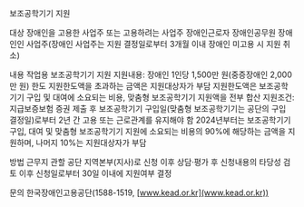 보조공학기기 지원

대상
장애인을 고용한 사업주 또는 고용하려는 사업주
장애인근로자
장애인공무원
장애인인 사업주(장애인 사업주는 지원 결정일로부터 3개월 이내 장애인 미고용 시 지원 취소)

내용
작업용 보조공학기기 지원
지원내용: 장애인 1인당 1,500만 원(중증장애인 2,000만 원) 한도
지원한도액을 초과하는 금액은 지원대상자가 부담
지원한도액은 보조공학기기 구입 및 대여에 소요되는 비용, 맞춤형 보조공학기기 지원액을 전부 합산
지원조건: 지급보증보험 증권 제출 후 보조공학기기 구입일(맞춤형 보조공학기기는 공단의 구입 결정일)로부터 2년 간 고용 또는 근로관계를 유지해야 함
2024년부터는 보조공학기기 구입, 대여 및 맞춤형 보조공학기기 지원에 소요되는 비용의 90%에 해당하는 금액을 지원하며, 나머지 10%는 지원대상자가 부담

방법
근무지 관할 공단 지역본부(지사)로 신청 이후 상담·평가 후 신청내용의 타당성 검토 이후 신청일로부터 30일 이내에 지원여부 결정

문의
한국장애인고용공단(1588-1519, [www.kead.or.kr](www.kead.or.kr))
